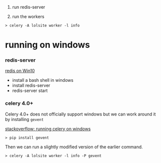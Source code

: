 1. run redis-server

2. run the workers

```
> celery -A lolsite worker -l info
```

# running on windows

### redis-server

[redis on Win10](https://redislabs.com/blog/redis-on-windows-10/)

* install a bash shell in windows
* install redis-server
* redis-server start

### celery 4.0+

Celery 4.0+ does not officially support windows but we can work around
it by installing `gevent`

[stackoverflow: running celery on windows](https://stackoverflow.com/a/47331438/4340591)

```
> pip install gevent
```

Then we can run a slightly modified version of the earlier command.

```
> celery -A lolsite worker -l info -P gevent
```

